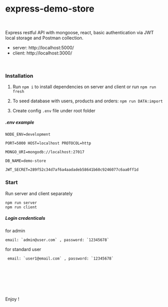 # express-demo-store

<br>

Express restful API with mongoose, react, basic authentication via JWT local storage and Postman collection.

- server: http://localhost:5000/
- client: http://localhost:3000/

<br>

### Installation

1.  Run `npm i` to install dependencies on server and client or run `npm run fresh`

1.  To seed database with users, products and orders: `npm run DATA:import`

1.  Create config `.env` file under root folder

##### .env example

    NODE_ENV=development

    PORT=5000 HOST=localhost PROTOCOL=http

    MONGO_URI=mongodb://localhost:27017

    DB_NAME=demo-store

    JWT_SECRET=289f52c34d7af6a4aadadeb58641b60c9246077c6aa0ff1d

### Start

Run server and client separately

    npm run server
    npm run client

##### Login credenticals

for admin

    email: `admin@user.com` , password: `12345678`

for standard user

     email: `user1@email.com` , password: `12345678`

<br>

<br>

<br>

<br>

<br>

Enjoy !
